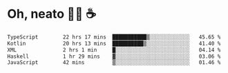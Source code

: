 # Oh, neato 🧑‍💻 ☕

<!--START_SECTION:waka-->

```txt
TypeScript        22 hrs 17 mins  ███████████▒░░░░░░░░░░░░░   45.65 %
Kotlin            20 hrs 13 mins  ██████████▒░░░░░░░░░░░░░░   41.40 %
XML               2 hrs 1 min     █░░░░░░░░░░░░░░░░░░░░░░░░   04.14 %
Haskell           1 hr 29 mins    ▓░░░░░░░░░░░░░░░░░░░░░░░░   03.06 %
JavaScript        42 mins         ▒░░░░░░░░░░░░░░░░░░░░░░░░   01.46 %
```

<!--END_SECTION:waka-->
